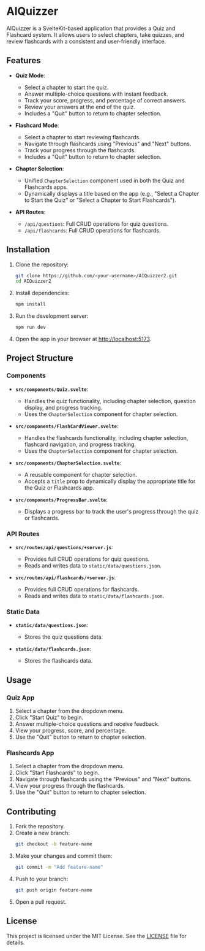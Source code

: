 # AIQuizzer

AIQuizzer is a SvelteKit-based application that provides a Quiz and Flashcard system. It allows users to select chapters, take quizzes, and review flashcards with a consistent and user-friendly interface.

## Features

- **Quiz Mode**:
  - Select a chapter to start the quiz.
  - Answer multiple-choice questions with instant feedback.
  - Track your score, progress, and percentage of correct answers.
  - Review your answers at the end of the quiz.
  - Includes a "Quit" button to return to chapter selection.

- **Flashcard Mode**:
  - Select a chapter to start reviewing flashcards.
  - Navigate through flashcards using "Previous" and "Next" buttons.
  - Track your progress through the flashcards.
  - Includes a "Quit" button to return to chapter selection.

- **Chapter Selection**:
  - Unified `ChapterSelection` component used in both the Quiz and Flashcards apps.
  - Dynamically displays a title based on the app (e.g., "Select a Chapter to Start the Quiz" or "Select a Chapter to Start Flashcards").

- **API Routes**:
  - `/api/questions`: Full CRUD operations for quiz questions.
  - `/api/flashcards`: Full CRUD operations for flashcards.

## Installation

1. Clone the repository:
   ```bash
   git clone https://github.com/<your-username>/AIQuizzer2.git
   cd AIQuizzer2
   ```

2. Install dependencies:
   ```bash
   npm install
   ```

3. Run the development server:
   ```bash
   npm run dev
   ```

4. Open the app in your browser at [http://localhost:5173](http://localhost:5173).

## Project Structure

### Components

- **`src/components/Quiz.svelte`**:
  - Handles the quiz functionality, including chapter selection, question display, and progress tracking.
  - Uses the `ChapterSelection` component for chapter selection.

- **`src/components/FlashCardViewer.svelte`**:
  - Handles the flashcards functionality, including chapter selection, flashcard navigation, and progress tracking.
  - Uses the `ChapterSelection` component for chapter selection.

- **`src/components/ChapterSelection.svelte`**:
  - A reusable component for chapter selection.
  - Accepts a `title` prop to dynamically display the appropriate title for the Quiz or Flashcards app.

- **`src/components/ProgressBar.svelte`**:
  - Displays a progress bar to track the user's progress through the quiz or flashcards.

### API Routes

- **`src/routes/api/questions/+server.js`**:
  - Provides full CRUD operations for quiz questions.
  - Reads and writes data to `static/data/questions.json`.

- **`src/routes/api/flashcards/+server.js`**:
  - Provides full CRUD operations for flashcards.
  - Reads and writes data to `static/data/flashcards.json`.

### Static Data

- **`static/data/questions.json`**:
  - Stores the quiz questions data.

- **`static/data/flashcards.json`**:
  - Stores the flashcards data.

## Usage

### Quiz App

1. Select a chapter from the dropdown menu.
2. Click "Start Quiz" to begin.
3. Answer multiple-choice questions and receive feedback.
4. View your progress, score, and percentage.
5. Use the "Quit" button to return to chapter selection.

### Flashcards App

1. Select a chapter from the dropdown menu.
2. Click "Start Flashcards" to begin.
3. Navigate through flashcards using the "Previous" and "Next" buttons.
4. View your progress through the flashcards.
5. Use the "Quit" button to return to chapter selection.

## Contributing

1. Fork the repository.
2. Create a new branch:
   ```bash
   git checkout -b feature-name
   ```
3. Make your changes and commit them:
   ```bash
   git commit -m "Add feature-name"
   ```
4. Push to your branch:
   ```bash
   git push origin feature-name
   ```
5. Open a pull request.

## License

This project is licensed under the MIT License. See the [LICENSE](LICENSE) file for details.
